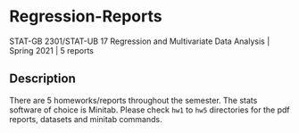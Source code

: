 # Regression-Reports

STAT-GB 2301/STAT-UB 17 Regression and Multivariate Data Analysis | Spring 2021 | 5 reports

## Description

There are 5 homeworks/reports throughout the semester. The stats software of choice is Minitab. Please check `hw1` to `hw5` directories for the pdf reports, datasets and minitab commands.